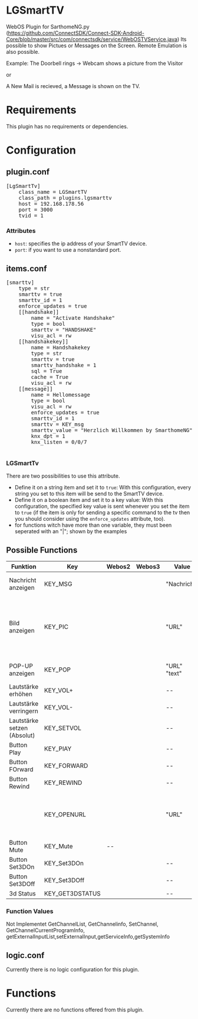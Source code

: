 # LGSmartTV
WebOS Plugin for SarthomeNG.py
(https://github.com/ConnectSDK/Connect-SDK-Android-Core/blob/master/src/com/connectsdk/service/WebOSTVService.java)
Its possible to show Pictues or Messages on the Screen.
Remote Emulation is also possible.

Example:
The Doorbell rings -> Webcam shows a picture from the Visitor

or

A New Mail is recieved, a Message is shown on the TV.

# Requirements
This plugin has no requirements or dependencies.

# Configuration

## plugin.conf
<pre>
[LgSmartTv]
    class_name = LGSmartTV
    class_path = plugins.lgsmarttv
    host = 192.168.178.56
	port = 3000
	tvid = 1
</pre>

### Attributes
  * `host`: specifies the ip address of your SmartTV device.
  * `port`: if you want to use a nonstandard port.

## items.conf
<pre>
[smarttv]
	type = str
    smarttv = true
    smarttv_id = 1
    enforce_updates = true
	[[handshake]]
	    name = "Activate Handshake"
		type = bool
        smarttv = "HANDSHAKE"
		visu_acl = rw
    [[handshakekey]]
		name = Handshakekey
		type = str
        smarttv = true
        smarttv_handshake = 1
        sql = True
		cache = True
		visu_acl = rw
    [[message]]
        name = Hellomessage
        type = bool
        visu_acl = rw
        enforce_updates = true
		smarttv_id = 1
		smarttv = KEY_msg                                   #Befehl
        smarttv_value = "Herzlich Willkommen by SmarthomeNG"#value
        knx_dpt = 1
        knx_listen = 0/0/7

</pre>
### LGSmartTv
There are two possibilities to use this attribute. 
  * Define it on a string item and set it to `true`: With this configuration, every string you set to this item will be send to the SmartTV device.
  * Define it on a boolean item and set it to a key value: With this configuration, the specified key value is sent whenever you set the item to `true` (if the item is only for sending a specific command to the tv then you should consider using the `enforce_updates` attribute, too).
  * for functions witch have more than one variable, they must been seperated with an "|"; shown by the examples 


## Possible Functions
Funktion | Key | Webos2| Webos3|Value| Beschreibung
--- | --- |---|---| ---| ---
Nachricht anzeigen | KEY_MSG ||| "Nachricht" |maximal 160 Zeichen "Nachricht"
Bild anzeigen | KEY_PIC ||| "URL" |Zeigt im Media Player ein Bild an, "URL oder Speicherort muss übergaben werden"
POP-UP anzeigen | KEY_POP ||| "URL"  "text" |Zeigt ein Popup, mit Icon an 
Lautstärke erhöhen | KEY_VOL+ ||| -- | Volume +
Lautstärke verringern | KEY_VOL- ||| -- | Volume -
Lautstärke setzen (Absolut) | KEY_SETVOL ||| -- | 
Button Play     | KEY_PlAY ||| -- | Button Play
Button FOrward  | KEY_FORWARD ||| -- |
Button Rewind   | KEY_REWIND ||| -- |
                | KEY_OPENURL ||| "URL" |Öffnet im MEdia Player eine URL , diese muss übergaben werden 
Button Mute     | KEY_Mute| --|||
Button Set3DOn  | KEY_Set3DOn ||| --|
Button Set3DOff | KEY_Set3DOff||| --|
3d Status       | KEY_GET3DSTATUS||| --|

### Function Values
Not Implementet GetChannelList, GetChannelinfo, SetChannel, GetChannelCurrentProgramInfo, getExternalInputList,setExternalInput,getServiceInfo,getSystemInfo

## logic.conf

Currently there is no logic configuration for this plugin.

# Functions

Currently there are no functions offered from this plugin.



